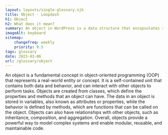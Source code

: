 ```yaml
--- 
layout: layouts/single-glossary.njk
title: Object - Loopdash
h1: Object
h2: What does it mean?
summary: An object in WordPress is a data structure that encapsulates related properties and methods, allowing for modular and reusable code.
imageAlt: keyboard
sitemap:
	changefreq: weekly
	priority: 0.5
tags: glossary
date: 2023-03-06
url: /glossary/object
---
```


An object is a fundamental concept in object-oriented programming (OOP) that represents a real-world entity or concept. It is a self-contained unit that contains both data and behavior, and can interact with other objects to perform tasks. Objects are created from classes, which define the properties and methods that an object can have. The data in an object is stored in variables, also known as attributes or properties, while the behavior is defined by methods, which are functions that can be called on the object. Objects can also have relationships with other objects, such as inheritance, composition, and aggregation. Overall, objects provide a powerful way to model complex systems and enable modular, reusable, and maintainable code.